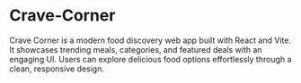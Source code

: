 # Crave-Corner
Crave Corner is a modern food discovery web app built with React and Vite. It showcases trending meals, categories, and featured deals with an engaging UI. Users can explore delicious food options effortlessly through a clean, responsive design.
